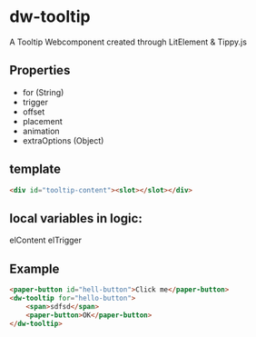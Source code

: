 # dw-tooltip
A Tooltip Webcomponent created through LitElement &amp; Tippy.js


## Properties
- for (String)
- trigger
- offset
- placement
- animation
- extraOptions (Object)

## template
```html
<div id="tooltip-content"><slot></slot></div>
```

## local variables in logic:

elContent
elTrigger

## Example
```html
<paper-button id="hell-button">Click me</paper-button>
<dw-tooltip for="hello-button">
	<span>sdfsd</span>
	<paper-button>OK</paper-button>
</dw-tooltip>
```

